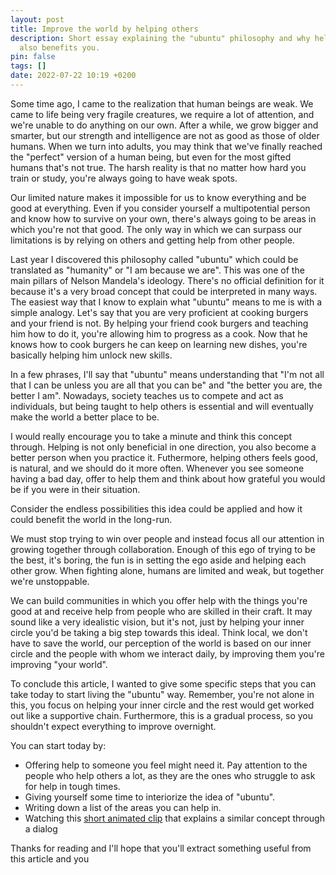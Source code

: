 ```yaml
---
layout: post
title: Improve the world by helping others
description: Short essay explaining the "ubuntu" philosophy and why helping others
  also benefits you.
pin: false
tags: []
date: 2022-07-22 10:19 +0200
---
```

Some time ago, I came to the realization that human beings are weak. We came to life being very fragile creatures, we require a lot of attention, and we're unable to do anything on our own. After a while, we grow bigger and smarter, but our strength and intelligence are not as good as those of older humans. When we turn into adults, you may think that we've finally reached the "perfect" version of a human being, but even for the most gifted humans that's not true. The harsh reality is that no matter how hard you train or study, you're always going to have weak spots.

Our limited nature makes it impossible for us to know everything and be good at everything. Even if you consider yourself a multipotential person and know how to survive on your own, there's always going to be areas in which you're not that good. The only way in which we can surpass our limitations is by relying on others and getting help from other people.

Last year I discovered this philosophy called "ubuntu" which could be translated as "humanity" or "I am because we are". This was one of the main pillars of Nelson Mandela's ideology. There's no official definition for it because it's a very broad concept that could be interpreted in many ways. The easiest way that I know to explain what "ubuntu" means to me is with a simple analogy. Let's say that you are very proficient at cooking burgers and your friend is not. By helping your friend cook burgers and teaching him how to do it, you're allowing him to progress as a cook. Now that he knows how to cook burgers he can keep on learning new dishes, you're basically helping him unlock new skills.

In a few phrases, I'll say that "ubuntu" means understanding that "I'm not all that I can be unless you are all that you can be" and "the better you are, the better I am". Nowadays, society teaches us to compete and act as individuals, but being taught to help others is essential and will eventually make the world a better place to be. 

I would really encourage you to take a minute and think this concept through. Helping is not only beneficial in one direction, you also become a better person when you practice it. Futhermore, helping others feels good, is natural, and we should do it more often. Whenever you see someone having a bad day, offer to help them and think about how grateful you would be if you were in their situation. 

Consider the endless possibilities this idea could be applied and how it could benefit the world in the long-run. 

We must stop trying to win over people and instead focus all our attention in growing together through collaboration. Enough of this ego of trying to be the best, it's boring, the fun is in setting the ego aside and helping each other grow. When fighting alone, humans are limited and weak, but together we're unstoppable.

We can build communities in which you offer help with the things you're good at and receive help from people who are skilled in their craft. It may sound like a very idealistic vision, but it's not, just by helping your inner circle you'd be taking a big step towards this ideal. Think local, we don't have to save the world, our perception of the world is based on our inner circle and the people with whom we interact daily, by improving them you're improving "your world".

To conclude this article, I wanted to give some specific steps that you can take today to start living the "ubuntu" way. Remember, you're not alone in this, you focus on helping your inner circle and the rest would get worked out like a supportive chain. Furthermore, this is a gradual process, so you shouldn't expect everything to improve overnight.

You can start today by:

- Offering help to someone you feel might need it. Pay attention to the people who help others a lot, as they are the ones who struggle to ask for help in tough times.
- Giving yourself some time to interiorize the idea of "ubuntu".
- Writing down a list of the areas you can help in.
- Watching this [short animated clip](https://youtu.be/h6fcK_fRYaI) that explains a similar concept through a dialog

Thanks for reading and I'll hope that you'll extract something useful from this article and you